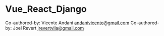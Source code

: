 # Vue_React_Django

Co-authored-by: Vicente Andani <andanivicente@gmail.com>
Co-authored-by: Joel Revert <jrevertvila@gmail.com>